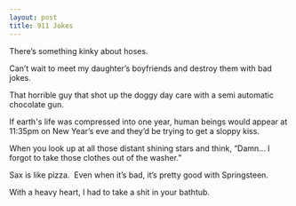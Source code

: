 ```yaml
---
layout: post
title: 911 Jokes
---
```

There’s something kinky about hoses. 

Can’t wait to meet my daughter’s boyfriends and destroy them with bad jokes.

That horrible guy that shot up the doggy day care with a semi automatic chocolate gun.

If earth's life was compressed into one year, human beings would appear at 11:35pm on New Year’s eve and they’d be trying to get a sloppy kiss.

When you look up at all those distant shining stars and think, “Damn... I forgot to take those clothes out of the washer.”

Sax is like pizza.  Even when it’s bad, it’s pretty good with Springsteen.

With a heavy heart, I had to take a shit in your bathtub. 
